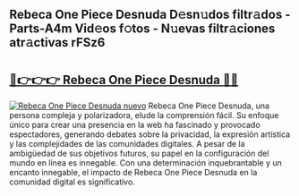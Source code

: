 ## Rebeca One Piece Desnuda D𝚎sn𝚞dos filtr𝚊dos - Parts-A4m Vid𝚎os f𝚘tos - N𝚞evas filtr𝚊ciones atr𝚊ctivas rFSz6

# <h2><a href="http://mb8mc7.tromn.icu/?c=Rebeca+One+Piece+Desnuda">🔗👉👉👉 Rebeca One Piece Desnuda 🔗🔗</a></h2>

[![Rebeca One Piece Desnuda nuevo](https://i.imgur.com/pEAQMta.gif)](http://mb8mc7.tromn.icu/?c=Rebeca+One+Piece+Desnuda)
Rebeca One Piece Desnuda, una persona compleja y polarizadora, elude la comprensión fácil. Su enfoque único para crear una presencia en la web ha fascinado y provocado espectadores, generando debates sobre la privacidad, la expresión artística y las complejidades de las comunidades digitales. A pesar de la ambigüedad de sus objetivos futuros, su papel en la configuración del mundo en línea es innegable. Con una determinación inquebrantable y un encanto innegable, el impacto de Rebeca One Piece Desnuda en la comunidad digital es significativo.
